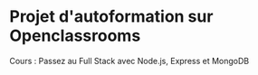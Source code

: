 # Projet d'autoformation sur Openclassrooms

Cours :  Passez au Full Stack avec Node.js, Express et MongoDB
